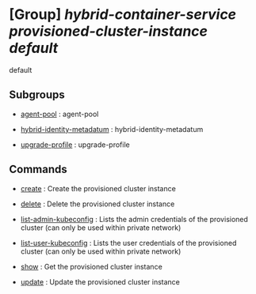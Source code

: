 # [Group] _hybrid-container-service provisioned-cluster-instance default_

default

## Subgroups

- [agent-pool](/Commands/hybrid-container-service/provisioned-cluster-instance/default/agent-pool/readme.md)
: agent-pool

- [hybrid-identity-metadatum](/Commands/hybrid-container-service/provisioned-cluster-instance/default/hybrid-identity-metadatum/readme.md)
: hybrid-identity-metadatum

- [upgrade-profile](/Commands/hybrid-container-service/provisioned-cluster-instance/default/upgrade-profile/readme.md)
: upgrade-profile

## Commands

- [create](/Commands/hybrid-container-service/provisioned-cluster-instance/default/_create.md)
: Create the provisioned cluster instance

- [delete](/Commands/hybrid-container-service/provisioned-cluster-instance/default/_delete.md)
: Delete the provisioned cluster instance

- [list-admin-kubeconfig](/Commands/hybrid-container-service/provisioned-cluster-instance/default/_list-admin-kubeconfig.md)
: Lists the admin credentials of the provisioned cluster (can only be used within private network)

- [list-user-kubeconfig](/Commands/hybrid-container-service/provisioned-cluster-instance/default/_list-user-kubeconfig.md)
: Lists the user credentials of the provisioned cluster (can only be used within private network)

- [show](/Commands/hybrid-container-service/provisioned-cluster-instance/default/_show.md)
: Get the provisioned cluster instance

- [update](/Commands/hybrid-container-service/provisioned-cluster-instance/default/_update.md)
: Update the provisioned cluster instance
